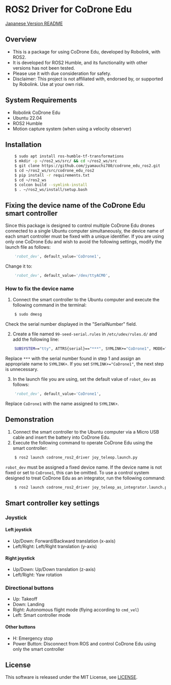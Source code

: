 # ROS2 Driver for CoDrone Edu

[Japanese Version README](https://github.com/jyamauchi780/codrone_edu_ros2/blob/main/README_ja.md)

## Overview
- This is a package for using CoDrone Edu, developed by Robolink, with ROS2.
- It is developed for ROS2 Humble, and its functionality with other versions has not been tested.
- Please use it with due consideration for safety.
- Disclaimer: This project is not affiliated with, endorsed by, or supported by Robolink. Use at your own risk.

## System Requirements
- Robolink CoDrone Edu
- Ubuntu 22.04
- ROS2 Humble
- Motion capture system (when using a velocity observer)

## Installation
```sh
    $ sudo apt install ros-humble-tf-transformations
    $ mkdir -p ~/ros2_ws/src/ && cd ~/ros2_ws/src
    $ git clone https://github.com/jyamauchi780/codrone_edu_ros2.git
    $ cd ~/ros2_ws/src/codrone_edu_ros2
    $ pip install -r requirements.txt
    $ cd ~/ros2_ws
    $ colcon build --symlink-install
    $ . ~/ros2_ws/install/setup.bash
```

## Fixing the device name of the CoDrone Edu smart controller
Since this package is designed to control multiple CoDrone Edu drones connected to a single Ubuntu computer simultaneously, the device name of each smart controller must be fixed with a unique identifier.
If you are using only one CoDrone Edu and wish to avoid the following settings, modify the launch file as follows:
```python
    'robot_dev', default_value='CoDrone1',
```
Change it to:
```python
    'robot_dev', default_value='/dev/ttyACM0',
```

### How to fix the device name
1. Connect the smart controller to the Ubuntu computer and execute the following command in the terminal:
```sh
    $ sudo dmesg
```
Check the serial number displayed in the "SerialNumber" field.

2. Create a file named `99-seed-serial.rules` in `/etc/udev/rules.d/` and add the following line:
```sh 
    SUBSYSTEM=="tty", ATTRS{serial}=="***", SYMLINK+="CoDrone1", MODE="0666"
```
Replace `***` with the serial number found in step 1 and assign an appropriate name to `SYMLINK+`.
If you set `SYMLINK+="CoDrone1"`, the next step is unnecessary.

3. In the launch file you are using, set the default value of `robot_dev` as follows:
```python
    'robot_dev', default_value='CoDrone1',
```
Replace `CoDrone1` with the name assigned to `SYMLINK+`.

## Demonstration
1. Connect the smart controller to the Ubuntu computer via a Micro USB cable and insert the battery into CoDrone Edu.
2. Execute the following command to operate CoDrone Edu using the smart controller:
```sh
    $ ros2 launch codrone_ros2_driver joy_teleop.launch.py
```
`robot_dev` must be assigned a fixed device name.
If the device name is not fixed or set to `CoDrone1`, this can be omitted.
To use a control system designed to treat CoDrone Edu as an integrator, run the following command:
```sh
    $ ros2 launch codrone_ros2_driver joy_teleop_as_integrator.launch.py
```

## Smart controller key settings
### Joystick
#### Left joystick
- Up/Down: Forward/Backward translation (x-axis)
- Left/Right: Left/Right translation (y-axis)

#### Right joystick
- Up/Down: Up/Down translation (z-axis)
- Left/Right: Yaw rotation

### Directional buttons
- Up: Takeoff
- Down: Landing
- Right: Autonomous flight mode (flying according to `cmd_vel`)
- Left: Smart controller mode

#### Other buttons
- H: Emergency stop
- Power Button: Disconnect from ROS and control CoDrone Edu using only the smart controller


## License
This software is released under the MIT License, see [LICENSE](https://github.com/jyamauchi780/codrone_edu_ros2/blob/main/LICENSE).

